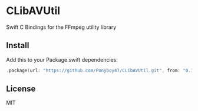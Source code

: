 # CLibAVUtil

Swift C Bindings for the FFmpeg utility library

## Install

Add this to your Package.swift dependencies:
```swift
.package(url: "https://github.com/Ponyboy47/CLibAVUtil.git", from: "0.1.2")
```

## License
MIT
